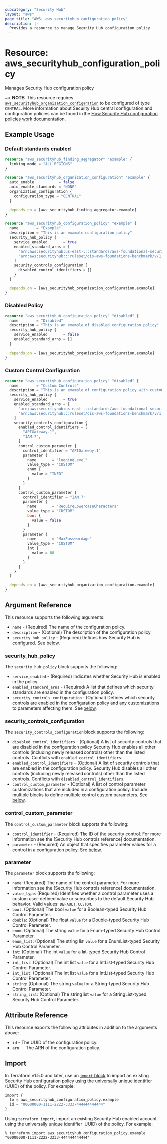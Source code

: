 ```yaml
---
subcategory: "Security Hub"
layout: "aws"
page_title: "AWS: aws_securityhub_configuration_policy"
description: |-
  Provides a resource to manage Security Hub configuration policy
---
```


# Resource: aws_securityhub_configuration_policy

Manages Security Hub configuration policy

~> **NOTE:** This resource requires [`aws_securityhub_organization_configuration`](/docs/providers/aws/r/securityhub_organization_admin_account.html) to be configured of type `CENTRAL`. More information about Security Hub central configuration and configuration policies can be found in the [How Security Hub configuration policies work](https://docs.aws.amazon.com/securityhub/latest/userguide/configuration-policies-overview.html) documentation.

## Example Usage

### Default standards enabled

```terraform
resource "aws_securityhub_finding_aggregator" "example" {
  linking_mode = "ALL_REGIONS"
}

resource "aws_securityhub_organization_configuration" "example" {
  auto_enable           = false
  auto_enable_standards = "NONE"
  organization_configuration {
    configuration_type = "CENTRAL"
  }

  depends_on = [aws_securityhub_finding_aggregator.example]
}

resource "aws_securityhub_configuration_policy" "example" {
  name        = "Example"
  description = "This is an example configuration policy"
  security_hub_policy {
    service_enabled       = true
    enabled_standard_arns = [
      "arn:aws:securityhub:us-east-1::standards/aws-foundational-security-best-practices/v/1.0.0",
      "arn:aws:securityhub:::ruleset/cis-aws-foundations-benchmark/v/1.2.0",
    ]
    security_controls_configuration {
      disabled_control_identifiers = []
    }
  }
  
  depends_on = [aws_securityhub_organization_configuration.example]
}
```

### Disabled Policy

```terraform
resource "aws_securityhub_configuration_policy" "disabled" {
  name        = "Disabled"
  description = "This is an example of disabled configuration policy"
  security_hub_policy {
    service_enabled       = false
    enabled_standard_arns = []
  }
  
  depends_on = [aws_securityhub_organization_configuration.example]
}
```

### Custom Control Configuration

```terraform
resource "aws_securityhub_configuration_policy" "disabled" {
  name        = "Custom Controls"
  description = "This is an example of configuration policy with custom control settings"
  security_hub_policy {
    service_enabled       = true
    enabled_standard_arns = [
      "arn:aws:securityhub:us-east-1::standards/aws-foundational-security-best-practices/v/1.0.0",
      "arn:aws:securityhub:::ruleset/cis-aws-foundations-benchmark/v/1.2.0",
    ]
    security_controls_configuration {
      enabled_control_identifiers = [
        "APIGateway.1",
        "IAM.7",
      ]
      control_custom_parameter {
        control_identifier = "APIGateway.1"
        parameter {
          name       = "loggingLevel"
          value_type = "CUSTOM"
          enum {
            value = "INFO"
          }
        }
      }
      control_custom_parameter {
        control_identifier = "IAM.7"
        parameter {
          name       = "RequireLowercaseCharacters"
          value_type = "CUSTOM"
          bool {
            value = false
          }
        }
        parameter {
          name       = "MaxPasswordAge"
          value_type = "CUSTOM"
          int {
            value = 60
          }
        }
      }
    }
  }
  
  depends_on = [aws_securityhub_organization_configuration.example]
}
```

## Argument Reference

This resource supports the following arguments:

* `name` - (Required) The name of the configuration policy.
* `description` - (Optional) The description of the configuration policy.
* `security_hub_policy` - (Required) Defines how Security Hub is configured. See [below](#security_hub_policy).

### security_hub_policy

The `security_hub_policy` block supports the following:

* `service_enabled` - (Required) Indicates whether Security Hub is enabled in the policy.
* `enabled_standard_arns` - (Required) A list that defines which security standards are enabled in the configuration policy.
* `security_controls_configuration` - (Optional) Defines which security controls are enabled in the configuration policy and any customizations to parameters affecting them. See [below](#security_controls_configuration).

### security_controls_configuration

The `security_controls_configuration` block supports the following:

* `disabled_control_identifiers` - (Optional) A list of security controls that are disabled in the configuration policy Security Hub enables all other controls (including newly released controls) other than the listed controls. Conflicts with `enabled_control_identifiers`.
* `enabled_control_identifiers` - (Optional) A list of security controls that are enabled in the configuration policy. Security Hub disables all other controls (including newly released controls) other than the listed controls. Conflicts with `disabled_control_identifiers`.
* `control_custom_parameter` - (Optional) A list of control parameter customizations that are included in a configuration policy. Include multiple blocks to define multiple control custom parameters. See [below](#control_custom_parameter).

### control_custom_parameter

The `control_custom_parameter` block supports the following:

* `control_identifier` - (Required) The ID of the security control. For more information see the [Security Hub controls reference] documentation.
* `parameter` - (Required) An object that specifies parameter values for a control in a configuration policy. See [below](#parameter).

### parameter

The `parameter` block supports the following:

* `name`: (Required) The name of the control parameter. For more information see the [Security Hub controls reference] documentation.
* `value_type`: (Required) Identifies whether a control parameter uses a custom user-defined value or subscribes to the default Security Hub behavior. Valid values: `DEFAULT`, `CUSTOM`.
* `bool`: (Optional) The bool `value` for a Boolean-typed Security Hub Control Parameter.
* `double`: (Optional) The float `value` for a Double-typed Security Hub Control Parameter.
* `enum`: (Optional) The string `value` for a Enum-typed Security Hub Control Parameter.
* `enum_list`: (Optional) The string list `value` for a EnumList-typed Security Hub Control Parameter.
* `int`: (Optional) The int `value` for a Int-typed Security Hub Control Parameter.
* `int_list`: (Optional) The int list `value` for a IntList-typed Security Hub Control Parameter.
* `int_list`: (Optional) The int list `value` for a IntList-typed Security Hub Control Parameter.
* `string`: (Optional) The string `value` for a String-typed Security Hub Control Parameter.
* `string_list`: (Optional) The string list `value` for a StringList-typed Security Hub Control Parameter.

## Attribute Reference

This resource exports the following attributes in addition to the arguments above:

* `id` -  The UUID of the configuration policy.
* `arn ` - The ARN of the configuration policy.

## Import

In Terraform v1.5.0 and later, use an [`import` block](https://developer.hashicorp.com/terraform/language/import) to import an existing Security Hub configuration policy using the universally unique identifier (UUID) of the policy. For example:

```terraform
import {
  to = aws_securityhub_configuration_policy.example
  id = "00000000-1111-2222-3333-444444444444"
}
```

Using `terraform import`, import an existing Security Hub enabled account using the universally unique identifier (UUID) of the policy. For example:

```console
% terraform import aws_securityhub_configuration_policy.example "00000000-1111-2222-3333-444444444444"
```
